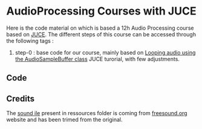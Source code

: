 # AudioProcessing Courses with JUCE

Here is the code material on which is based a 12h Audio Processing course based on [JUCE](http://juce.com).
The different steps of this course can be accessed through the following tags :

1. step-0 : base code for our course, mainly based on [Looping audio using the AudioSampleBuffer class](https://docs.juce.com/master/tutorial_looping_audio_sample_buffer.html) JUCE turorial, with few adjustments.


## Code

## Credits

The [sound ile](https://freesound.org/people/ValentinSosnitskiy/sounds/495482/0) present in ressources folder is coming from [freesound.org](freesound.org) website and has been trimed from the original.





